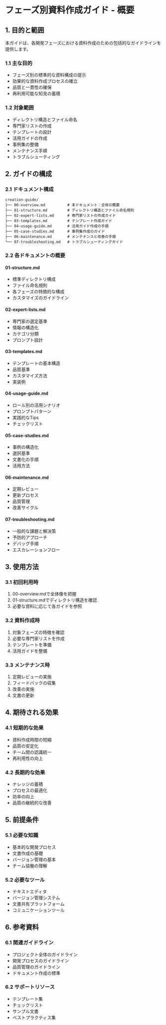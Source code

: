 # フェーズ別資料作成ガイド - 概要

## 1. 目的と範囲

本ガイドは、各開発フェーズにおける資料作成のための包括的なガイドラインを提供します。

### 1.1 主な目的
- フェーズ別の標準的な資料構成の提示
- 効果的な資料作成プロセスの確立
- 品質と一貫性の確保
- 再利用可能な知見の蓄積

### 1.2 対象範囲
- ディレクトリ構造とファイル命名
- 専門家リストの作成
- テンプレートの設計
- 活用ガイドの作成
- 事例集の整備
- メンテナンス手順
- トラブルシューティング

## 2. ガイドの構成

### 2.1 ドキュメント構成
```
creation-guide/
├── 00-overview.md          # 本ドキュメント：全体の概要
├── 01-structure.md         # ディレクトリ構造とファイル命名規則
├── 02-expert-lists.md      # 専門家リストの作成ガイド
├── 03-templates.md         # テンプレート作成ガイド
├── 04-usage-guide.md       # 活用ガイド作成の手順
├── 05-case-studies.md      # 事例集作成のガイド
├── 06-maintenance.md       # メンテナンスと改善の手順
└── 07-troubleshooting.md   # トラブルシューティングガイド
```

### 2.2 各ドキュメントの概要

#### 01-structure.md
- 標準ディレクトリ構成
- ファイル命名規則
- 各フェーズの特徴的な構成
- カスタマイズのガイドライン

#### 02-expert-lists.md
- 専門家の選定基準
- 情報の構造化
- カテゴリ分類
- プロンプト設計

#### 03-templates.md
- テンプレートの基本構造
- 品質基準
- カスタマイズ方法
- 実装例

#### 04-usage-guide.md
- ロール別の活用シナリオ
- プロンプトパターン
- 実践的なTips
- チェックリスト

#### 05-case-studies.md
- 事例の構造化
- 選択基準
- 文書化の手順
- 活用方法

#### 06-maintenance.md
- 定期レビュー
- 更新プロセス
- 品質管理
- 改善サイクル

#### 07-troubleshooting.md
- 一般的な課題と解決策
- 予防的アプローチ
- デバッグ手順
- エスカレーションフロー

## 3. 使用方法

### 3.1 初回利用時
1. 00-overview.mdで全体像を把握
2. 01-structure.mdでディレクトリ構造を確認
3. 必要な資料に応じて各ガイドを参照

### 3.2 資料作成時
1. 対象フェーズの特徴を確認
2. 必要な専門家リストを作成
3. テンプレートを準備
4. 活用ガイドを整備

### 3.3 メンテナンス時
1. 定期レビューの実施
2. フィードバックの収集
3. 改善の実施
4. 文書の更新

## 4. 期待される効果

### 4.1 短期的な効果
- 資料作成時間の短縮
- 品質の安定化
- チーム間の認識統一
- 再利用性の向上

### 4.2 長期的な効果
- ナレッジの蓄積
- プロセスの最適化
- 効率の向上
- 品質の継続的な改善

## 5. 前提条件

### 5.1 必要な知識
- 基本的な開発プロセス
- 文書作成の基礎
- バージョン管理の基本
- チーム協働の理解

### 5.2 必要なツール
- テキストエディタ
- バージョン管理システム
- 文書共有プラットフォーム
- コミュニケーションツール

## 6. 参考資料

### 6.1 関連ガイドライン
- プロジェクト全体のガイドライン
- 開発プロセスのガイドライン
- 品質管理のガイドライン
- ドキュメント作成の標準

### 6.2 サポートリソース
- テンプレート集
- チェックリスト
- サンプル文書
- ベストプラクティス集